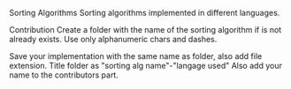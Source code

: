 Sorting Algorithms
Sorting algorithms implemented in different languages.

Contribution
Create a folder with the name of the sorting algorithm if is not already exists. Use only alphanumeric chars and dashes.

Save your implementation with the same name as folder, also add file extension. Title folder as "sorting alg name"-"langage used"
Also add your name to the contributors part.

